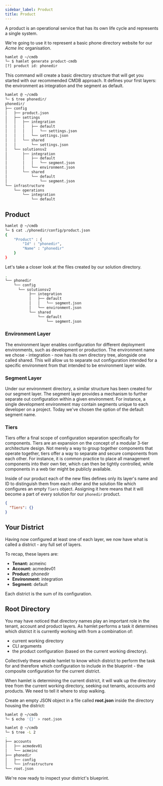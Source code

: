 ```yaml
---
sidebar_label: Product
title: Product
---
```


A product is an operational service that has its own life cycle and represents a single system.

We're going to use it to represent a basic phone directory website for our _Acme Inc_ organisation.

```bash
hamlet @ ~/cmdb
└─ $ hamlet generate product-cmdb
[?] product id: phonedir
```

This command will create a basic directory structure that will get you started with our recommended CMDB approach. It defines your first layers: the environment as integration and the segment as default.

```bash
hamlet @ ~/cmdb
└─ $ tree phonedir/
phonedir/
├── config
│   ├── product.json
│   ├── settings
│   │   ├── integration
│   │   │   ├── default
│   │   │   │   └── settings.json
│   │   │   └── settings.json
│   │   └── shared
│   │       └── settings.json
│   └── solutionsv2
│       ├── integration
│       │   ├── default
│       │   │   └── segment.json
│       │   └── environment.json
│       └── shared
│           └── default
│               └── segment.json
└── infrastructure
    └── operations
        └── integration
            └── default
```

## Product

```bash
hamlet @ ~/cmdb
└─ $ cat ./phonedir/config/product.json
{
    "Product" : {
        "Id" : "phonedir",
        "Name" : "phonedir"
    }
}
```

Let's take a closer look at the files created by our solution directory.

```bash
.
└── phonedir
    └── config
      └── solutionsv2
           ├── integration
           │   ├── default
           │   │   └── segment.json
           │   └── environment.json
           └── shared
               └── default
                   └── segment.json
```

### Environment Layer

The environment layer enables configuration for different deployment environments, such as development or production. The environment name we chose - integration - now has its own directory tree, alongside one called shared. This will allow us to separate out configuration intended for a specific environment from that intended to be environment layer wide.

### Segment Layer

Under our environment directory, a similar structure has been created for our segment layer. The segment layer provides a mechanism to further separate out configuration within a given environment. For instance, a single development environment may contain segments unique to each developer on a project. Today we've chosen the option of the default segment name.

### Tiers

Tiers offer a final scope of configuration separation specifically for components. Tiers are an expansion on the concept of a modular 3-tier architecture design. Not merely a way to group together components that operate together, tiers offer a way to separate and secure components from each other. For instance, it is common practice to place all management components into their own tier, which can then be tightly controlled, while components in a web tier might be publicly available.

Inside of our product each of the new files defines only its layer's name and ID to distinguish them from each other and the solution file which configures an empty `Tiers` object. Assigning it here means that it will become a part of every solution for our `phonedir` product.

```json
{
  "Tiers": {}
}
```

## Your District

Having now configured at least one of each layer, we now have what is called a district - any full set of layers.

To recap, these layers are:

- **Tenant:** acmeinc
- **Account:** acmedev01
- **Product:** phonedir
- **Environment:** integration
- **Segment:** default

Each district is the sum of its configuration.

## Root Directory

You may have noticed that directory names play an important role in the tenant, account and product layers. As hamlet performs a task it determines which district it is currently working with from a combination of:

- current working directory
- CLI arguments
- the product configuration (based on the current working directory).

Collectively these enable hamlet to know which district to perform the task for and therefore which configuration to include in the blueprint - the composite configuration for the current district.

When hamlet is determining the current district, it will walk up the directory tree from the current working directory, seeking out tenants, accounts and products. We need to tell it where to stop walking.

Create an empty JSON object in a file called **root.json** inside the directory housing the district:

```bash
hamlet @ ~/cmdb
└─ $ echo '{}' > root.json

hamlet @ ~/cmdb
└─ $ tree -L 2
.
├── accounts
│   ├── acmedev01
│   └── acmeinc
├── phonedir
│   ├── config
│   └── infrastructure
└── root.json
```

We're now ready to inspect your district's blueprint.
